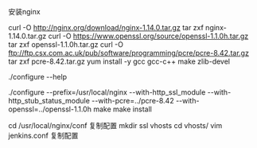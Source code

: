 安装nginx

curl -O http://nginx.org/download/nginx-1.14.0.tar.gz
tar zxf nginx-1.14.0.tar.gz
curl -O https://www.openssl.org/source/openssl-1.1.0h.tar.gz
tar zxf openssl-1.1.0h.tar.gz
curl -O ftp://ftp.csx.com.ac.uk/pub/software/programming/pcre/pcre-8.42.tar.gz
tar zxf pcre-8.42.tar.gz
yum install -y gcc gcc-c++ make zlib-devel

./configure --help

./configure --prefix=/usr/local/nginx --with-http_ssl_module --with-http_stub_status_module --with-pcre=../pcre-8.42 --with-openssl=../openssl-1.1.0h
make
make install

cd /usr/local/nginx/conf
复制配置
mkdir ssl vhosts
cd vhosts/
vim jenkins.conf
复制配置
